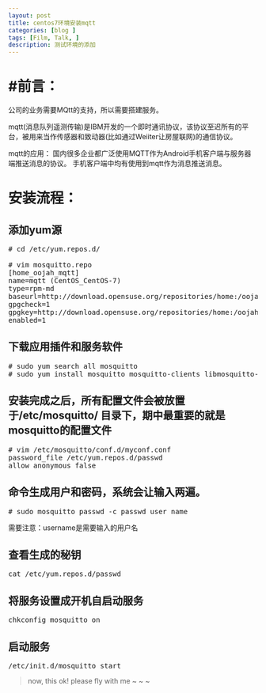 ```yaml
---
layout: post
title: centos7环境安装mqtt
categories: [blog ]
tags: [Film, Talk, ]
description: 测试环境的添加
---	   
```


# #前言：

公司的业务需要MQtt的支持，所以需要搭建服务。

mqtt(消息队列遥测传输)是IBM开发的一个即时通讯协议，该协议至迟所有的平台，被用来当作传感器和致动器(比如通过Weiiter让房屋联网)的通信协议。

mqtt的应用：
国内很多企业都广泛使用MQTT作为Android手机客户端与服务器端推送消息的协议。
手机客户端中均有使用到mqtt作为消息推送消息。

# 安装流程：

## 添加yum源

<pre>
# cd /etc/yum.repos.d/

# vim mosquitto.repo
[home_oojah_mqtt]
name=mqtt (CentOS_CentOS-7)
type=rpm-md
baseurl=http://download.opensuse.org/repositories/home:/oojah:/mqtt/CentOS_CentOS-7/
gpgcheck=1
gpgkey=http://download.opensuse.org/repositories/home:/oojah:/mqtt/CentOS_CentOS-7/repodata/repomd.xml.key
enabled=1
</pre>

## 下载应用插件和服务软件

<pre>
# sudo yum search all mosquitto 
# sudo yum install mosquitto mosquitto-clients libmosquitto-devel libmosquittopp-devel python-mosquitto -y
</pre>

## 安装完成之后，所有配置文件会被放置于/etc/mosquitto/ 目录下，期中最重要的就是mosquitto的配置文件

<pre>
# vim /etc/mosquitto/conf.d/myconf.conf
password_file /etc/yum.repos.d/passwd
allow_anonymous false
</pre>

## 命令生成用户和密码，系统会让输入两遍。

<pre>
# sudo mosquitto_passwd -c passwd user_name 
</pre>
需要注意：username是需要输入的用户名

## 查看生成的秘钥

<pre>
cat /etc/yum.repos.d/passwd
</pre>

## 将服务设置成开机自启动服务

<pre>
chkconfig mosquitto on
</pre>

## 启动服务

<pre>
/etc/init.d/mosquitto start
</pre>







> now, this ok! please fly with me ~ ~ ~
